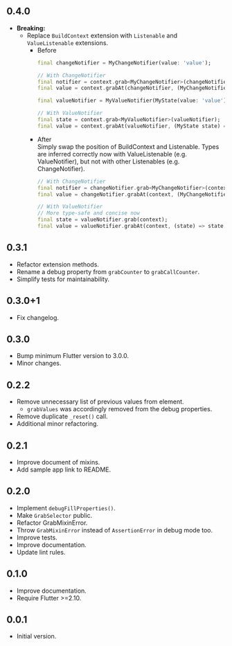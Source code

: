 ## 0.4.0

- **Breaking:**
    - Replace `BuildContext` extension with `Listenable` and `ValueListenable` extensions.
      - Before
        ```dart
        final changeNotifier = MyChangeNotifier(value: 'value');

        // With ChangeNotifier
        final notifier = context.grab<MyChangeNotifier>(changeNotifier);
        final value = context.grabAt(changeNotifier, (MyChangeNotifier n) => n.value);
        ```
        ```dart
        final valueNotifier = MyValueNotifier(MyState(value: 'value'));

        // With ValueNotifier
        final state = context.grab<MyValueNotifier>(valueNotifier);
        final value = context.grabAt(valueNotifier, (MyState state) => state.value);
        ```
      - After\
        Simply swap the position of BuildContext and Listenable.
        Types are inferred correctly now with ValueListenable (e.g. ValueNotifier), but not with other Listenables (e.g. ChangeNotifier).
        ```dart
        // With ChangeNotifier
        final notifier = changeNotifier.grab<MyChangeNotifier>(context);
        final value = changeNotifier.grabAt(context, (MyChangeNotifier n) => n.value);
        ```
        ```dart
        // With ValueNotifier
        // More type-safe and concise now
        final state = valueNotifier.grab(context);
        final value = valueNotifier.grabAt(context, (state) => state.value);
        ```

## 0.3.1

- Refactor extension methods.
- Rename a debug property from `grabCounter` to `grabCallCounter`.
- Simplify tests for maintainability.

## 0.3.0+1

- Fix changelog.

## 0.3.0

- Bump minimum Flutter version to 3.0.0.
- Minor changes.

## 0.2.2

- Remove unnecessary list of previous values from element.
    - `grabValues` was accordingly removed from the debug properties.
- Remove duplicate `_reset()` call.
- Additional minor refactoring.

## 0.2.1

- Improve document of mixins.
- Add sample app link to README.

## 0.2.0

- Implement `debugFillProperties()`.
- Make `GrabSelector` public.
- Refactor GrabMixinError.
- Throw `GrabMixinError` instead of `AssertionError` in debug mode too.
- Improve tests.
- Improve documentation.
- Update lint rules.

## 0.1.0

- Improve documentation.
- Require Flutter >=2.10.

## 0.0.1

- Initial version.
